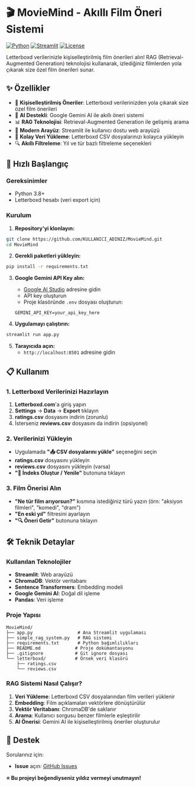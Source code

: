 # 🎬 MovieMind - Akıllı Film Öneri Sistemi

[![Python](https://img.shields.io/badge/Python-3.8+-blue.svg)](https://python.org)
[![Streamlit](https://img.shields.io/badge/Streamlit-1.28+-red.svg)](https://streamlit.io)
[![License](https://img.shields.io/badge/License-MIT-green.svg)](LICENSE)

Letterboxd verilerinizle kişiselleştirilmiş film önerileri alın! RAG (Retrieval-Augmented Generation) teknolojisi kullanarak, izlediğiniz filmlerden yola çıkarak size özel film önerileri sunar.

## ✨ Özellikler

- 🎯 **Kişiselleştirilmiş Öneriler**: Letterboxd verilerinizden yola çıkarak size özel film önerileri
- 🤖 **AI Destekli**: Google Gemini AI ile akıllı öneri sistemi
- 📊 **RAG Teknolojisi**: Retrieval-Augmented Generation ile gelişmiş arama
- 🎨 **Modern Arayüz**: Streamlit ile kullanıcı dostu web arayüzü
- 📁 **Kolay Veri Yükleme**: Letterboxd CSV dosyalarınızı kolayca yükleyin
- 🔍 **Akıllı Filtreleme**: Yıl ve tür bazlı filtreleme seçenekleri

## 🚀 Hızlı Başlangıç

### Gereksinimler

- Python 3.8+
- Letterboxd hesabı (veri export için)

### Kurulum

1. **Repository'yi klonlayın:**
```bash
git clone https://github.com/KULLANICI_ADINIZ/MovieMind.git
cd MovieMind
```

2. **Gerekli paketleri yükleyin:**
```bash
pip install -r requirements.txt
```

3. **Google Gemini API Key alın:**
   - [Google AI Studio](https://makersuite.google.com/app/apikey) adresine gidin
   - API key oluşturun
   - Proje klasöründe `.env` dosyası oluşturun:
   ```
   GEMINI_API_KEY=your_api_key_here
   ```

4. **Uygulamayı çalıştırın:**
```bash
streamlit run app.py
```

5. **Tarayıcıda açın:**
   - `http://localhost:8501` adresine gidin

## 📋 Kullanım

### 1. Letterboxd Verilerinizi Hazırlayın

1. **Letterboxd.com**'a giriş yapın
2. **Settings** → **Data** → **Export** tıklayın
3. **ratings.csv** dosyasını indirin (zorunlu)
4. İsterseniz **reviews.csv** dosyasını da indirin (opsiyonel)

### 2. Verilerinizi Yükleyin

- Uygulamada **"📤 CSV dosyalarını yükle"** seçeneğini seçin
- **ratings.csv** dosyasını yükleyin
- **reviews.csv** dosyasını yükleyin (varsa)
- **"🔧 İndeks Oluştur / Yenile"** butonuna tıklayın

### 3. Film Önerisi Alın

- **"Ne tür film arıyorsun?"** kısmına istediğiniz türü yazın (örn: "aksiyon filmleri", "komedi", "dram")
- **"En eski yıl"** filtresini ayarlayın
- **"🔍 Öneri Getir"** butonuna tıklayın

## 🛠️ Teknik Detaylar

### Kullanılan Teknolojiler

- **Streamlit**: Web arayüzü
- **ChromaDB**: Vektör veritabanı
- **Sentence Transformers**: Embedding modeli
- **Google Gemini AI**: Doğal dil işleme
- **Pandas**: Veri işleme

### Proje Yapısı

```
MovieMind/
├── app.py                 # Ana Streamlit uygulaması
├── simple_rag_system.py   # RAG sistemi
├── requirements.txt       # Python bağımlılıkları
├── README.md             # Proje dokümantasyonu
├── .gitignore            # Git ignore dosyası
└── letterboxd/           # Örnek veri klasörü
    ├── ratings.csv
    └── reviews.csv
```

### RAG Sistemi Nasıl Çalışır?

1. **Veri Yükleme**: Letterboxd CSV dosyalarından film verileri yüklenir
2. **Embedding**: Film açıklamaları vektörlere dönüştürülür
3. **Vektör Veritabanı**: ChromaDB'de saklanır
4. **Arama**: Kullanıcı sorgusu benzer filmlerle eşleştirilir
5. **AI Önerisi**: Gemini AI ile kişiselleştirilmiş öneriler oluşturulur


## 🤝 Destek

Sorularınız için:
- **Issue** açın: [GitHub Issues](https://github.com/hy0pr0b/MovieMind/issues)


**⭐ Bu projeyi beğendiyseniz yıldız vermeyi unutmayın!**
